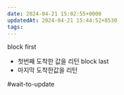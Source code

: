 ```yaml
---
date: 2024-04-21 15:02:55+0000
updatedAt: 2024-04-21 15:44:52+8530
tags: 
---
```

block first
- 첫번째 도착한 값을 리턴
block last
- 마지막 도착한값을 리턴

#wait-to-update 